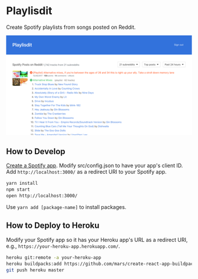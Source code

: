 # Playlisdit

Create Spotify playlists from songs posted on Reddit.

![Screenshot](https://raw.githubusercontent.com/cheshire137/playlisdit/master/screenshot.png)

## How to Develop

[Create a Spotify app](https://developer.spotify.com/my-applications).
Modify src/config.json to have your app's client ID. Add `http://localhost:3000/`
as a redirect URI to your Spotify app.

```bash
yarn install
npm start
open http://localhost:3000/
```

Use `yarn add [package-name]` to install packages.

## How to Deploy to Heroku

Modify your Spotify app so it has your Heroku app's URL as a redirect URI, e.g.,
`https://your-heroku-app.herokuapp.com/`.

```bash
heroku git:remote -a your-heroku-app
heroku buildpacks:add https://github.com/mars/create-react-app-buildpack.git
git push heroku master
```
